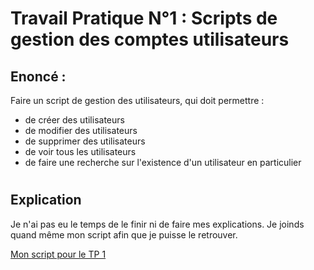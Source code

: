 # Travail Pratique N°1 : Scripts de gestion des comptes utilisateurs   
## Enoncé : 
Faire un script de gestion des utilisateurs, qui doit permettre : 

- de créer des utilisateurs
- de modifier des utilisateurs
- de supprimer des utilisateurs
- de voir tous les utilisateurs
- de faire une recherche sur l'existence d'un utilisateur en particulier   

#    
   
## Explication   

Je n'ai pas eu le temps de le finir ni de faire mes explications. Je joinds quand même mon script afin que je puisse le retrouver.

[Mon script pour le TP 1](https://github.com/taobourmaud/Linux_dossier/blob/main/TP/TP-1.ps1)
